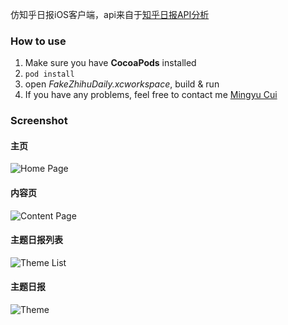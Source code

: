 仿知乎日报iOS客户端，api来自于[知乎日报API分析](https://github.com/izzyleung/ZhihuDailyPurify/wiki/%E7%9F%A5%E4%B9%8E%E6%97%A5%E6%8A%A5-API-%E5%88%86%E6%9E%90)

### How to use
1. Make sure you have **CocoaPods** installed
2. `pod install`
3. open *FakeZhihuDaily.xcworkspace*, build & run
4. If you have any problems, feel free to contact me [Mingyu Cui](mailto:malvin.cui@gmail.com)

### Screenshot
#### 主页
![Home Page](https://raw.githubusercontent.com/gnou/FakeZhihuDaily/master/Screenshot/Home.png)
#### 内容页
![Content Page](https://raw.githubusercontent.com/gnou/FakeZhihuDaily/master/Screenshot/ContentPage.png)
#### 主题日报列表
![Theme List](https://raw.githubusercontent.com/gnou/FakeZhihuDaily/master/Screenshot/ThemeList.png)
#### 主题日报
![Theme](https://raw.githubusercontent.com/gnou/FakeZhihuDaily/master/Screenshot/Theme.png)

